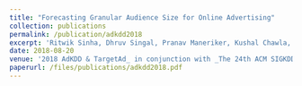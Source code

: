 ```yaml
---
title: "Forecasting Granular Audience Size for Online Advertising"
collection: publications
permalink: /publication/adkdd2018
excerpt: 'Ritwik Sinha, Dhruv Singal, Pranav Maneriker, Kushal Chawla, Yash Shrivastava, Deepak Pai, Atanu Ranjan Sinha'
date: 2018-08-20
venue: '2018 AdKDD & TargetAd_ in conjunction with _The 24th ACM SIGKDD Conference on Knowledge Discovery and Data Mining (KDD)'
paperurl: /files/publications/adkdd2018.pdf
---
```

